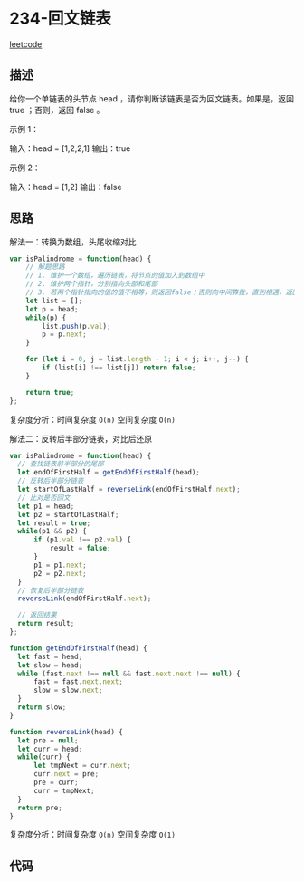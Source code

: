 # 234-回文链表

[leetcode](https://leetcode-cn.com/problems/palindrome-linked-list/)

## 描述
给你一个单链表的头节点 head ，请你判断该链表是否为回文链表。如果是，返回 true ；否则，返回 false 。

示例 1：

输入：head = [1,2,2,1]
输出：true

示例 2：

输入：head = [1,2]
输出：false

## 思路
解法一：转换为数组，头尾收缩对比

```js
var isPalindrome = function(head) {
    // 解题思路
    // 1. 维护一个数组，遍历链表，将节点的值加入到数组中
    // 2. 维护两个指针，分别指向头部和尾部
    // 3. 若两个指针指向的值的值不相等，则返回false；否则向中间靠拢，直到相遇，返回true
    let list = [];
    let p = head;
    while(p) {
        list.push(p.val);
        p = p.next;
    }

    for (let i = 0, j = list.length - 1; i < j; i++, j--) {
        if (list[i] !== list[j]) return false;
    }

    return true;
};
```

复杂度分析：时间复杂度 `O(n)` 空间复杂度 `O(n)`

解法二：反转后半部分链表，对比后还原


```js
var isPalindrome = function(head) {
  // 查找链表前半部分的尾部
  let endOfFirstHalf = getEndOfFirstHalf(head);
  // 反转后半部分链表
  let startOfLastHalf = reverseLink(endOfFirstHalf.next);
  // 比对是否回文
  let p1 = head;
  let p2 = startOfLastHalf;
  let result = true;
  while(p1 && p2) {
      if (p1.val !== p2.val) {
          result = false;
      }
      p1 = p1.next;
      p2 = p2.next;
  }
  // 恢复后半部分链表
  reverseLink(endOfFirstHalf.next);

  // 返回结果
  return result;
};

function getEndOfFirstHalf(head) {
  let fast = head;
  let slow = head;
  while (fast.next !== null && fast.next.next !== null) {
      fast = fast.next.next;
      slow = slow.next;
  }
  return slow;
}

function reverseLink(head) {
  let pre = null;
  let curr = head;
  while(curr) {
      let tmpNext = curr.next;
      curr.next = pre;
      pre = curr;
      curr = tmpNext;
  }
  return pre;
}
```

复杂度分析：时间复杂度 `O(n)` 空间复杂度 `O(1)`

## 代码